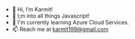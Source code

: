 - 👋 Hi, I’m Karmit!
- 👀 I;m into all things Javascript!
- 🌱 I'm currently learning Azure Cloud Services.
- 📫 Reach me at <a href="mailto:karmit199@gmail.com">karmit199@gmail.com</a>

<!---
KarmitP98/KarmitP98 is a ✨ special ✨ repository because its `README.md` (this file) appears on your GitHub profile.
You can click the Preview link to take a look at your changes.
--->
